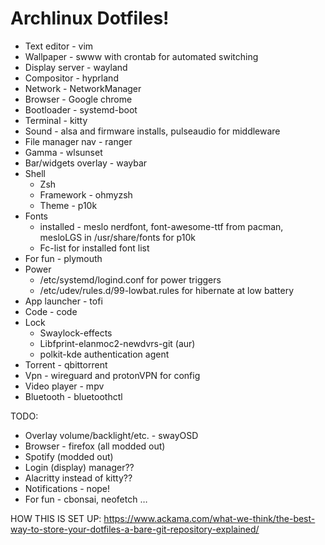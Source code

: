 # Archlinux Dotfiles!

- Text editor - vim
- Wallpaper - swww with crontab for automated switching
- Display server - wayland
- Compositor - hyprland
- Network - NetworkManager
- Browser - Google chrome
- Bootloader - systemd-boot
- Terminal - kitty
- Sound - alsa and firmware installs, pulseaudio for middleware
- File manager nav - ranger
- Gamma - wlsunset
- Bar/widgets overlay - waybar
- Shell
  - Zsh
  - Framework - ohmyzsh
  - Theme - p10k
- Fonts
  - installed - meslo nerdfont, font-awesome-ttf from pacman, mesloLGS in /usr/share/fonts for p10k
  - Fc-list for installed font list
- For fun - plymouth
- Power
  - /etc/systemd/logind.conf for power triggers
  - /etc/udev/rules.d/99-lowbat.rules for hibernate at low battery
- App launcher - tofi
- Code - code
- Lock
  - Swaylock-effects
  - Libfprint-elanmoc2-newdvrs-git (aur)
  - polkit-kde authentication agent
- Torrent - qbittorrent
- Vpn - wireguard and protonVPN for config
- Video player - mpv
- Bluetooth - bluetoothctl

TODO:
- Overlay volume/backlight/etc. - swayOSD
- Browser - firefox (all modded out)
- Spotify (modded out)
- Login (display) manager??
- Alacritty instead of kitty??
- Notifications - nope!
- For fun - cbonsai, neofetch …

HOW THIS IS SET UP:
https://www.ackama.com/what-we-think/the-best-way-to-store-your-dotfiles-a-bare-git-repository-explained/
